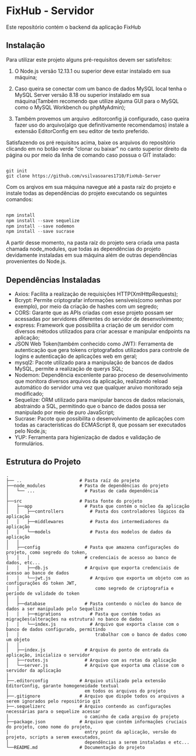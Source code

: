 # FixHub - Servidor

Este reposítório contém o backend da aplicação FixHub

## Instalação

Para utilizar este projeto alguns pré-requisitos devem ser satisfeitos:

1. O Node.js versão 12.13.1 ou superior deve estar instalado em sua máquina;

2. Caso queira se conectar com um banco de dados MySQL local tenha o MySQL Server versão 8.18 ou superior instalado em sua máquina(Também recomendo que utilize alguma GUI para o MySQL como o MySQL Workbench ou phpMyAdmin);

3. Também provemos um arquivo .editorconfig já configurado, caso queira fazer uso do arquivo(algo que definitivamente recomendamos) instale a extensão EditorConfig em seu editor de texto preferido.

Satisfazendo os pré requisitos acima, baixe os arquivos do repositório clicando em no botão verde "clonar ou baixar" no canto superior direito da página ou por meio da linha de comando caso possua o GIT instalado:

```

git init
git clone https://github.com/vsilvasoares1710/FixHub-Server

```

Com os arqivos em sua máquina navegue até a pasta raíz do projeto e instale todas as dependências do projeto executando os seguintes comandos:

```javascript

npm install
npm install --save sequelize
npm install --save nodemon
npm install --save sucrase

```

A partir desse momento, na pasta raíz do projeto sera criada uma pasta chamada node_modules, que todas as dependências do projeto devidamente instaladas em sua máquina além de outras dependências provenientes do Node.js.

## Dependências Instaladas

* Axios: Facilita a realização de requisições HTTP(XmlHttpRequests);
* Bcrypt: Permite criptografar informações sensíveis(como senhas por exemplo), por meio da criação de hashes com um segredo;
* CORS: Garante que as APIs criadas com esse projeto possam ser acessadas por servidores diferentes do servidor de desenvolvimento;
* express: Framework que possibilita a criação de um servidor com diversos métodos utilizados para criar acessar e manipular endpoints na aplicação;
* JSON Web Token(também conhecido como JWT): Ferramenta de autenticação que gera tokens criptografados utilizados para controle de logins e autenticação de aplicações web em geral;
* mysql2: Pacote utilizado para a manipulação de bancos de dados MySQL, permite a realização de querys SQL;
* Nodemon: Dependência excenlente parao proceso de desenvolvimento que monitora diversos arquivos da aplicação, realizando reload automático do servidor uma vez que qualquer aruivo monitorado seja modificado;
* Sequelize: ORM utilizado para manipular bancos de dados relacionais, abstraindo a SQL, permitindo que o banco de dados possa ser manipulado por meio de puro JavaScript;
* Sucrase: Pacote que possibilita o desenvolvimento de aplicações com todas as características do ECMAScript 8, que possam ser executados pelo Node.js;
* YUP: Ferramenta para higienização de dados e validação de formulários.

## Estrutura do Projeto

    .
    ├── ..                      # Pasta raíz do projeto
    ├──node_modules             # Pasta de dependências do projeto
    │   └── ...                   # Pastas de cada dependência
    │
    ├──src                      # Pasta fonte do projeto
    │   ├──app                    # Pasta que contém o núcleo da aplicação
    │   │   ├──controllers          # Pasta dos controladores lógicos da aplicação
    │   │   ├──middlewares          # Pasta dos intermediadores da aplicação
    │   │   └──models               # Pasta dos modelos de dados da aplicação
    │   │
    │   ├──config                 # Pasta que amazena configurações do projeto, como segredo do token,
    │   │   │                     # credenciais de acesso ao banco de dados, etc...
    │   │   ├──db.js              # Arquivo que exporta credenciais de acesso ao banco de dados
    │   │   └──jwt.js               # Arquivo que exporta um objeto com as configurações do token JWT,
    │   │                             como segredo de criptografia e período de validade do token
    │   │
    │   ├──database               # Pasta contendo o núcleo do banco de dados a ser manipulado pelo Sequelize
    │   │   ├──migrations           # Pasta que contém todas as migrações(alterações na estrutura) no banco de dados
    │   │   └──index.js             # Arquivo que exporta classe com o banco de dados configurado, permitindo
    │   │                             trabalhar com o banco de dados como um objeto
    │   │
    │   ├──index.js               # Arquivo do ponto de entrada da aplicação, inicializa o servidor
    │   ├──routes.js              # Arquivo com as rotas da aplicação
    │   └──server.js              # Arquivo que exporta uma classe com o servidor da aplicação
    │
    ├──.editorconfig            # Arquivo utilizado pela extensão EditorConfig, garante homogeneidade textual
    │                             em todos os arquivos do projeto
    ├──.gitignore               # Arquivo que dispõe todos os arquivos a serem ignorados pelo repositório git
    ├──.sequelizerc             # Arquivo contendo as configurações necessárias para o sequelize acessar
    │                             o caminho de cada arquivo do projeto
    ├──package.json             # Arquivo que contém informações cruciais do projeto, como nome do projeto,
    │                             entry point da aplicação, versão do projeto, scripts a serem executados,
    │                             dependências a serem instaladas e etc...
    └──README.md                # Documentação do projeto
